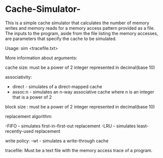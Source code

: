 # Cache-Simulator-

This is a simple cache simulator that calculates the number of memory writes and memory reads for a memory access pattern provided as a file. The inputs to the program, aside from the file listing the memory accesses, are parameters that specify the cache to be simulated.

Usage: sim <cache size> <associativity> <block size> <replacement algorithm> <write policy> <tracefile.txt>

More information about arguments:

cache size: must be a power of 2 integer represented in decimal(base 10)

associativity:
  
  - direct  - simulates of a direct-mapped cache
  - assoc:n - simulates an n-way associative cache where n is an integer that is a power of 2
  
block size : must be a power of 2 integer represented in decimal(base 10)
  
replacement algorithm:
  
  -FIFO - simulates first-in-first-out replacement
  -LRU - simulates least-recently-used replacement
  
write policy: -wt - simulates a write-through cache
  
tracefile: Must be a text file with the memory access trace of a program. 
